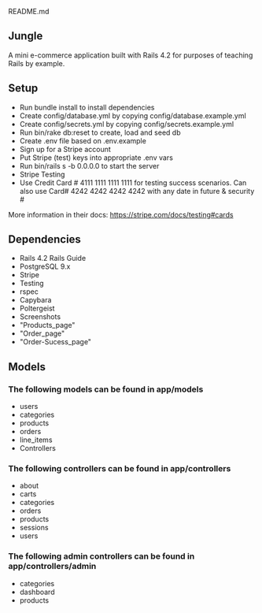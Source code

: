 README.md
## Jungle
A mini e-commerce application built with Rails 4.2 for purposes of teaching Rails by example.

## Setup
- Run bundle install to install dependencies
- Create config/database.yml by copying config/database.example.yml
- Create config/secrets.yml by copying config/secrets.example.yml
- Run bin/rake db:reset to create, load and seed db
- Create .env file based on .env.example
- Sign up for a Stripe account
- Put Stripe (test) keys into appropriate .env vars
- Run bin/rails s -b 0.0.0.0 to start the server
- Stripe Testing
- Use Credit Card # 4111 1111 1111 1111 for testing success scenarios. Can also use Card# 4242 4242 4242 4242 with any date in future & security #

More information in their docs: https://stripe.com/docs/testing#cards

## Dependencies
- Rails 4.2 Rails Guide
- PostgreSQL 9.x
- Stripe
- Testing
- rspec
- Capybara
- Poltergeist
- Screenshots
- "Products_page"
- "Order_page"
- "Order-Sucess_page"

## Models

### The following models can be found in app/models

- users
- categories
- products
- orders
- line_items
- Controllers

### The following controllers can be found in app/controllers

- about
- carts
- categories
- orders
- products
- sessions
- users

### The following admin controllers can be found in app/controllers/admin

- categories
- dashboard
- products
